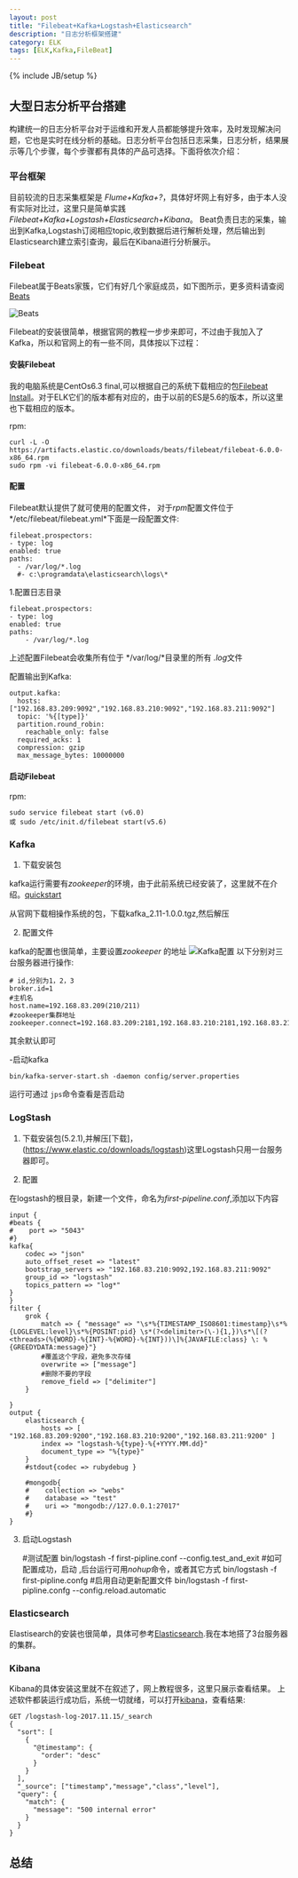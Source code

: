 ```yaml
---
layout: post
title: "Filebeat+Kafka+Logstash+Elasticsearch"
description: "日志分析框架搭建"
category: ELK
tags: [ELK,Kafka,FileBeat]
---
```

{% include JB/setup %}

## 大型日志分析平台搭建

构建统一的日志分析平台对于运维和开发人员都能够提升效率，及时发现解决问题，它也是实时在线分析的基础。日志分析平台包括日志采集，日志分析，结果展示等几个步骤，每个步骤都有具体的产品可选择。下面将依次介绍：

### 平台框架

目前较流的日志采集框架是 *Flume+Kafka+?*，具体好坏网上有好多，由于本人没有实际对比过，这里只是简单实践*Filebeat+Kafka+Logstash+Elasticsearch+Kibana*。 Beat负责日志的采集，输出到Kafka,Logstash订阅相应topic,收到数据后进行解析处理，然后输出到Elasticsearch建立索引查询，最后在Kibana进行分析展示。

### Filebeat

 Filebeat属于Beats家簇，它们有好几个家庭成员，如下图所示，更多资料请查阅[Beats](https://www.elastic.co/guide/en/beats/libbeat/current/beats-reference.html)

 ![Beats](http://oxysumjjw.bkt.clouddn.com/beats-platform.png)

Filebeat的安装很简单，根据官网的教程一步步来即可，不过由于我加入了Kafka，所以和官网上的有一些不同，具体按以下过程：

#### 安装Filebeat

我的电脑系统是CentOs6.3 final,可以根据自己的系统下载相应的包[Filebeat Install](https://www.elastic.co/guide/en/beats/filebeat/current/filebeat-installation.html)。对于ELK它们的版本都有对应的，由于以前的ES是5.6的版本，所以这里也下载相应的版本。

rpm:

    curl -L -O https://artifacts.elastic.co/downloads/beats/filebeat/filebeat-6.0.0-x86_64.rpm
    sudo rpm -vi filebeat-6.0.0-x86_64.rpm 

#### 配置

Filebeat默认提供了就可使用的配置文件， 对于*rpm*配置文件位于*/etc/filebeat/filebeat.yml*下面是一段配置文件:

    filebeat.prospectors:
    - type: log
    enabled: true
    paths:
      - /var/log/*.log
      #- c:\programdata\elasticsearch\logs\*

 1.配置日志目录

    filebeat.prospectors:
    - type: log
    enabled: true
    paths:
        - /var/log/*.log
上述配置Filebeat会收集所有位于 */var/log/*目录里的所有 *.log*文件 

配置输出到Kafka: 

    output.kafka:
      hosts:["192.168.83.209:9092","192.168.83.210:9092","192.168.83.211:9092"]
      topic: '%{[type]}'
      partition.round_robin:
        reachable_only: false
      required_acks: 1
      compression: gzip
      max_message_bytes: 10000000

#### 启动Filebeat

rpm:

    sudo service filebeat start (v6.0)
    或 sudo /etc/init.d/filebeat start(v5.6)

### Kafka

1. 下载安装包

kafka运行需要有*zookeeper*的环境，由于此前系统已经安装了，这里就不在介绍。[quickstart](https://kafka.apache.org/quickstart)

从官网下载相操作系统的包，下载kafka_2.11-1.0.0.tgz,然后解压

2. 配置文件

kafka的配置也很简单，主要设置*zookeeper* 的地址 ![Kafka配置](http://oxysumjjw.bkt.clouddn.com/%E5%BE%AE%E4%BF%A1%E5%9B%BE%E7%89%87_20171121112442.png)
以下分别对三台服务器进行操作:

    # id,分别为1，2，3
    broker.id=1
    #主机名
    host.name=192.168.83.209(210/211)
    #zookeeper集群地址
    zookeeper.connect=192.168.83.209:2181,192.168.83.210:2181,192.168.83.211:2181

其余默认即可

-启动kafka

    bin/kafka-server-start.sh -daemon config/server.properties 

运行可通过 `jps`命令查看是否启动

### LogStash

1. 下载安装包(5.2.1),并解压[下载]，(https://www.elastic.co/downloads/logstash)这里Logstash只用一台服务器即可。

2. 配置

在logstash的根目录，新建一个文件，命名为*first-pipeline.conf*,添加以下内容

    input {
    #beats {
    #    port => "5043"
    #}
    kafka{
        codec => "json"
        auto_offset_reset => "latest"
        bootstrap_servers => "192.168.83.210:9092,192.168.83.211:9092"
        group_id => "logstash"
        topics_pattern => "log*"
    }
    }
    filter {
        grok {
            match => { "message" => "\s*%{TIMESTAMP_ISO8601:timestamp}\s*%{LOGLEVEL:level}\s*%{POSINT:pid} \s*(?<delimiter>(\-){1,})\s*\[(?<threads>(%{WORD}-%{INT}-%{WORD}-%{INT}))\]%{JAVAFILE:class} \: %{GREEDYDATA:message}"}
            #覆盖这个字段，避免多次存储
            overwrite => ["message"]
            #删除不要的字段
            remove_field => ["delimiter"]
        }

    }
    output {
        elasticsearch {
            hosts => [ "192.168.83.209:9200","192.168.83.210:9200","192.168.83.211:9200" ]
            index => "logstash-%{type}-%{+YYYY.MM.dd}"
            document_type => "%{type}"
        }
        #stdout{codec => rubydebug }

        #mongodb{
        #    collection => "webs"
        #    database => "test"
        #    uri => "mongodb://127.0.0.1:27017"
        #}
    }

3. 启动Logstash

    #测试配置
    bin/logstash -f first-pipline.conf --config.test_and_exit
    #如可配置成功，启动 ,后台运行可用*nohup*命令，或者其它方式
    bin/logstash -f first-pipline.confg 
    #启用自动更新配置文件
    bin/logstash -f first-pipline.confg  --config.reload.automatic

### Elasticsearch

Elastisearch的安装也很简单，具体可参考[Elasticsearch](https://www.elastic.co/guide/en/elasticsearch/reference/current/index.html).我在本地搭了3台服务器的集群。

### Kibana

Kibana的具体安装这里就不在叙述了，网上教程很多，这里只展示查看结果。 上述软件都装运行成功后，系统一切就绪，可以打开[kibana](http://127.0.0.1:5601)，查看结果:

    GET /logstash-log-2017.11.15/_search
    {
      "sort": [
        {
          "@timestamp": {
            "order": "desc"
          }
        }
      ], 
      "_source": ["timestamp","message","class","level"],
      "query": {
        "match": {
          "message": "500 internal error"
        }
      }
    }

## 总结